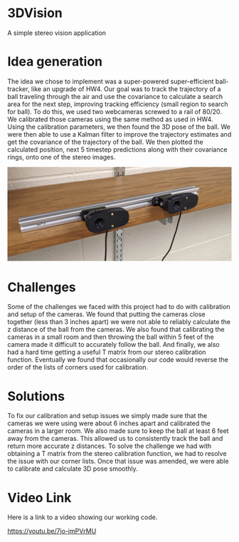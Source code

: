# 3DVision
A simple stereo vision application

# Idea	generation
The idea we chose to implement was a super-powered super-efficient ball-tracker, like an upgrade of HW4. Our goal was to track the trajectory of a ball traveling through the air and use the covariance to calculate a search area for the next step, improving tracking efficiency (small region to search for ball). To do this, we used two webcameras screwed to a rail of 80/20. We calibrated those cameras using the same method as used in HW4. Using the calibration parameters, we then found the 3D pose of the ball. We were then able to use a Kalman filter to improve the trajectory estimates and get the covariance of the trajectory of the ball. We then plotted the calculated position, next 5 timestep predictions along with their covariance rings, onto one of the stereo images. 

<img src="images/stereo_system.jpg" alt="drawing" width="800"/></br>

# Challenges
Some of the challenges we faced with this project had to do with calibration and setup of the cameras. We found that putting the cameras close together (less than 3 inches apart) we were not able to reliably calculate the z distance of the ball from the cameras. We also found that calibrating the cameras in a small room and then throwing the ball within 5 feet of the camera made it difficult to accurately follow the ball. And finally, we also had a hard time getting a useful T matrix from our stereo calibration function. Eventually we found that occasionally our code would reverse the order of the lists of corners used for calibration. 

# Solutions
To fix our calibration and setup issues we simply made sure that the cameras we were using were about 6 inches apart and calibrated the cameras in a larger room. We also made sure to keep the ball at least 6 feet away from the cameras. This allowed us to consistently track the ball and return more accurate z distances. To solve the challenge we had with obtaining a T matrix from the stereo calibration function, we had to resolve the issue with our corner lists. Once that issue was amended, we were able to calibrate and calculate 3D pose smoothly. 

# Video Link
Here is a link to a video showing our working code. 

https://youtu.be/7jo-jmPVrMU
